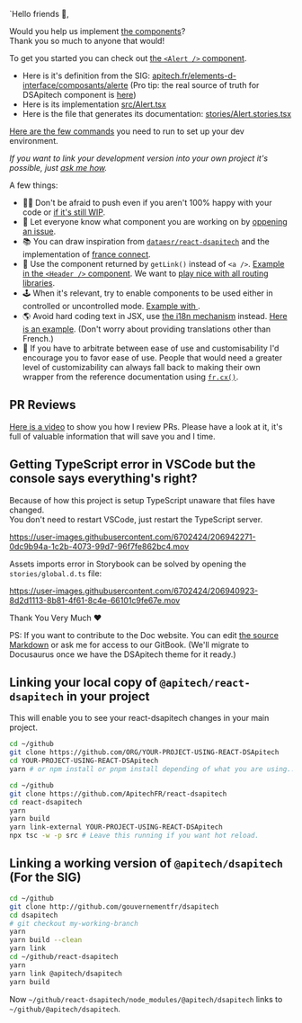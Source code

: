 `Hello friends 👋,

Would you help us implement [the components](https://www.apitech.fr/elements-d-interface/composants/accordeon)?  
Thank you so much to anyone that would!

To get you started you can check out [the `<Alert />` component](https://components.react-dsapitech.codegouv.studio/?path=/docs/components-alert--default).

-   Here is it's definition from the SIG: [apitech.fr/elements-d-interface/composants/alerte](https://www.apitech.fr/elements-d-interface/composants/alerte) (Pro tip: the real source of truth for DSApitech component is [here](https://main--ds-gouv.netlify.app/example/component/))
-   Here is its implementation [src/Alert.tsx](https://github.com/ApitechFR/react-dsapitech/blob/main/src/Alert.tsx)
-   Here is the file that generates its documentation: [stories/Alert.stories.tsx](https://github.com/ApitechFR/react-dsapitech/blob/main/stories/Alert.stories.tsx)

[Here are the few commands](https://github.com/ApitechFR/react-dsapitech#development) you need to run to set up your dev environment.

_If you want to link your development version into your own project it's possible, just [ask me how](https://github.com/ApitechFR/react-dsapitech/discussions)._

A few things:

-   🙏🏻 Don't be afraid to push even if you aren't 100% happy with your code or [if it's still WIP](https://github.com/ApitechFR/react-dsapitech/blob/1fdcf15cb085c67d37c31badf6ffa4725795ba0f/stories/Accordion.stories.tsx#L6).
-   📣 Let everyone know what component you are working on by [oppening an issue](https://github.com/ApitechFR/react-dsapitech/issues).
-   📚 You can draw inspiration from [`dataesr/react-dsapitech`](https://github.com/dataesr/react-dsapitech/tree/master/src/components/interface) and the implementation of [france connect](https://github.com/france-connect/sources/tree/main/front/libs/dsapitech).
-   🔗 Use the component returned by `getLink()` instead of `<a />`. [Example in the `<Header />` component](https://github.com/ApitechFR/react-dsapitech/blob/bbaf4a81d78de08d6fdcb059a9f4cb8a78ce4d5a/src/Header.tsx#L84-L87). We want to [play nice with all routing libraries](https://react-dsapitech.codegouv.studio/integration-with-routing-libraries).
-   🕹️ When it's relevant, try to enable components to be used either in controlled or uncontrolled mode. [Example with <Tabs />](https://components.react-dsapitech.codegouv.studio/?path=/docs/components-tabs--default).
-   🌎 Avoid hard coding text in JSX, use [the i18n mechanism](https://react-dsapitech.codegouv.studio/i18n) instead. [Here is an example](https://github.com/ApitechFR/react-dsapitech/blob/bbaf4a81d78de08d6fdcb059a9f4cb8a78ce4d5a/src/DarkModeSwitch.tsx#L162-L199). (Don't worry about providing translations other than French.)
-   🍳 If you have to arbitrate between ease of use and customisability I'd encourage you to favor ease of use. People that would need a greater level of customizability can always fall back to making their own wrapper from the reference documentation using [`fr.cx()`](https://react-dsapitech.codegouv.studio/cx).

## PR Reviews

[Here is a video](https://youtu.be/RI6jEPvgKJ4) to show you how I review PRs. Please have a look at it, it's full of valuable information
that will save you and I time.

## Getting TypeScript error in VSCode but the console says everything's right?

Because of how this project is setup TypeScript unaware that files have changed.  
You don't need to restart VSCode, just restart the TypeScript server.

https://user-images.githubusercontent.com/6702424/206942271-0dc9b94a-1c2b-4073-99d7-96f7fe862bc4.mov

Assets imports error in Storybook can be solved by opening the `stories/global.d.ts` file:

https://user-images.githubusercontent.com/6702424/206940923-8d2d1113-8b81-4f61-8c4e-66101c9fe67e.mov

Thank You Very Much ❤️

PS: If you want to contribute to the Doc website. You can edit [the source Markdown](https://github.com/ApitechFR/react-dsapitech/tree/v1_docs) or ask me for access to our GitBook. (We'll migrate to Docusaurus once we have the DSApitech theme for it ready.)

## Linking your local copy of `@apitech/react-dsapitech` in your project

This will enable you to see your react-dsapitech changes in your main project.

```bash
cd ~/github
git clone https://github.com/ORG/YOUR-PROJECT-USING-REACT-DSApitech
cd YOUR-PROJECT-USING-REACT-DSApitech
yarn # or npm install or pnpm install depending of what you are using...

cd ~/github
git clone https://github.com/ApitechFR/react-dsapitech
cd react-dsapitech
yarn
yarn build
yarn link-external YOUR-PROJECT-USING-REACT-DSApitech
npx tsc -w -p src # Leave this running if you want hot reload.
```

## Linking a working version of `@apitech/dsapitech` (For the SIG)

```bash
cd ~/github
git clone http://github.com/gouvernementfr/dsapitech
cd dsapitech
# git checkout my-working-branch
yarn
yarn build --clean
yarn link
cd ~/github/react-dsapitech
yarn
yarn link @apitech/dsapitech
yarn build
```

Now `~/github/react-dsapitech/node_modules/@apitech/dsapitech` links to `~/github/@apitech/dsapitech`.

